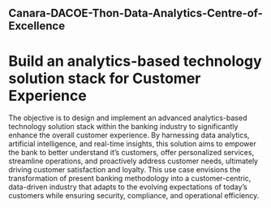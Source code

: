 ## Canara-DACOE-Thon-Data-Analytics-Centre-of-Excellence
# Build an analytics-based technology solution stack for Customer Experience
The objective is to design and implement an advanced analytics-based technology solution stack within the banking industry to significantly enhance the overall customer experience. By harnessing data analytics, artificial intelligence, and real-time insights, this solution aims to empower the bank to better understand it’s customers, offer personalized services, streamline operations, and proactively address customer needs, ultimately driving customer satisfaction and loyalty. This use case envisions the transformation of present banking methodology into a customer-centric, data-driven industry that adapts to the evolving expectations of today’s customers while ensuring security, compliance, and operational efficiency.


